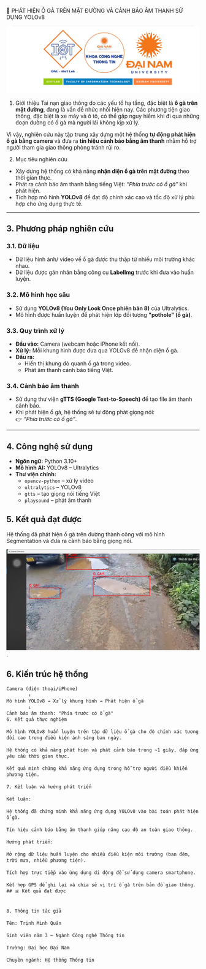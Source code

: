 🚗 PHÁT HIỆN Ổ GÀ TRÊN MẶT ĐƯỜNG VÀ CẢNH BÁO ÂM THANH SỬ DỤNG YOLOv8


![Ảnh minh họa](https://github.com/Quantrinh14905/Phat-hien-o-ga-tren-duong/raw/main/Ảnh%20chụp%20màn%20hình%202025-09-24%20144038.png)



1. Giới thiệu
Tai nạn giao thông do các yếu tố hạ tầng, đặc biệt là **ổ gà trên mặt đường**, đang là vấn đề nhức nhối hiện nay. Các phương tiện giao thông, đặc biệt là xe máy và ô tô, có thể gặp nguy hiểm khi đi qua những đoạn đường có ổ gà mà người lái không kịp xử lý.  

Vì vậy, nghiên cứu này tập trung xây dựng một hệ thống **tự động phát hiện ổ gà bằng camera** và đưa ra **tín hiệu cảnh báo bằng âm thanh** nhằm hỗ trợ người tham gia giao thông phòng tránh rủi ro.

2. Mục tiêu nghiên cứu
- Xây dựng hệ thống có khả năng **nhận diện ổ gà trên mặt đường** theo thời gian thực.  
- Phát ra cảnh báo âm thanh bằng tiếng Việt: *“Phía trước có ổ gà”* khi phát hiện.  
- Tích hợp mô hình **YOLOv8** để đạt độ chính xác cao và tốc độ xử lý phù hợp cho ứng dụng thực tế.  

---

## 3. Phương pháp nghiên cứu
### 3.1. Dữ liệu
- Dữ liệu hình ảnh/ video về ổ gà được thu thập từ nhiều môi trường khác nhau.  
- Dữ liệu được gán nhãn bằng công cụ **LabelImg** trước khi đưa vào huấn luyện.  

### 3.2. Mô hình học sâu
- Sử dụng **YOLOv8 (You Only Look Once phiên bản 8)** của Ultralytics.  
- Mô hình được huấn luyện để phát hiện lớp đối tượng **"pothole" (ổ gà)**.  

### 3.3. Quy trình xử lý
- **Đầu vào:** Camera (webcam hoặc iPhone kết nối).  
- **Xử lý:** Mỗi khung hình được đưa qua YOLOv8 để nhận diện ổ gà.  
- **Đầu ra:**  
  - Hiển thị khung đỏ quanh ổ gà trong video.  
  - Phát âm thanh cảnh báo tiếng Việt.  

### 3.4. Cảnh báo âm thanh
- Sử dụng thư viện **gTTS (Google Text-to-Speech)** để tạo file âm thanh cảnh báo.  
- Khi phát hiện ổ gà, hệ thống sẽ tự động phát giọng nói:  
  👉 *“Phía trước có ổ gà”*.  

---

## 4. Công nghệ sử dụng
- **Ngôn ngữ:** Python 3.10+  
- **Mô hình AI:** YOLOv8 – Ultralytics  
- **Thư viện chính:**  
  - `opencv-python` – xử lý video  
  - `ultralytics` – YOLOv8  
  - `gtts` – tạo giọng nói tiếng Việt  
  - `playsound` – phát âm thanh

## 5. Kết quả đạt được
 Hệ thống đã phát hiện ổ gà trên đường thành công với mô hình Segmentation và đưa ra cảnh báo bằng giọng nói.  


![Kết quả phát hiện ổ gà](https://github.com/Quantrinh14905/Phat-hien-o-ga-tren-duong/blob/main/%E1%BA%A2nh%20ch%E1%BB%A5p%20m%C3%A0n%20h%C3%ACnh%202025-09-24%20144805.png).

## 6. Kiến trúc hệ thống
```text
Camera (điện thoại/iPhone) 
        ↓
Mô hình YOLOv8 → Xử lý khung hình → Phát hiện ổ gà
        ↓
Cảnh báo âm thanh: "Phía trước có ổ gà"
6. Kết quả thực nghiệm

Mô hình YOLOv8 huấn luyện trên tập dữ liệu ổ gà cho độ chính xác tương đối cao trong điều kiện ánh sáng ban ngày.

Hệ thống có khả năng phát hiện và phát cảnh báo trong ~1 giây, đáp ứng yêu cầu thời gian thực.

Kết quả minh chứng khả năng ứng dụng trong hỗ trợ người điều khiển phương tiện.

7. Kết luận và hướng phát triển

Kết luận:

Hệ thống đã chứng minh khả năng ứng dụng YOLOv8 vào bài toán phát hiện ổ gà.

Tín hiệu cảnh báo bằng âm thanh giúp nâng cao độ an toàn giao thông.

Hướng phát triển:

Mở rộng dữ liệu huấn luyện cho nhiều điều kiện môi trường (ban đêm, trời mưa, nhiều phương tiện).

Tích hợp trực tiếp vào ứng dụng di động để sử dụng camera smartphone.

Kết hợp GPS để ghi lại và chia sẻ vị trí ổ gà trên bản đồ giao thông.
## 📊 Kết quả đạt được


8. Thông tin tác giả

Tên: Trịnh Minh Quân

Sinh viên năm 3 – Ngành Công nghệ Thông tin

Trường: Đại học Đại Nam

Chuyên ngành: Hệ thống Thông tin
